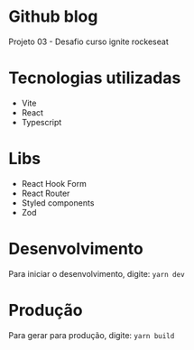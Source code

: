 # Github blog
Projeto 03 - Desafio curso ignite rockeseat


# Tecnologias utilizadas
- Vite
- React
- Typescript


# Libs
- React Hook Form
- React Router
- Styled components
- Zod

# Desenvolvimento
Para iniciar o desenvolvimento, digite: `yarn dev`

# Produção
Para gerar para produção, digite: `yarn build`

